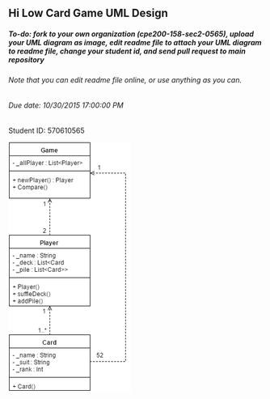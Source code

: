 ## Hi Low Card Game UML Design
##### To-do: fork to your own organization (cpe200-158-sec2-0565), upload your UML diagram as image, edit readme file to attach your UML diagram to readme file, change your student id, and send pull request to main repository
###### Note that you can edit readme file online, or use anything as you can.
###### Due date: 10/30/2015 17:00:00 PM

 Student ID: 570610565
 
 ![uml-diagrams](https://raw.githubusercontent.com/cpe200-158-sec2-0565/AssignHiLowCardGameUML/master/HiLow/HiLow/Week9.png)
  